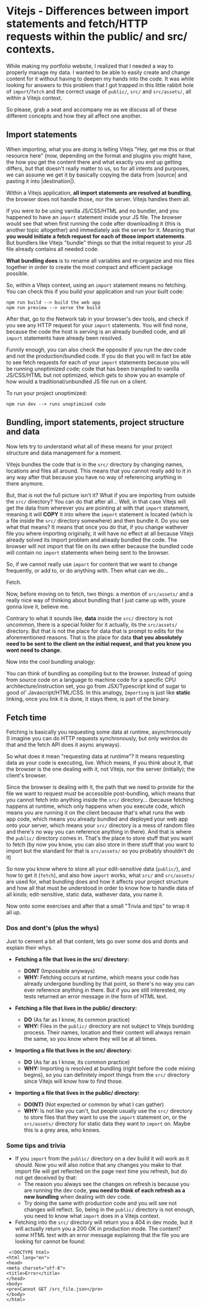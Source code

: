 # **Vitejs - Differences between import statements and fetch/HTTP requests within the public/ and src/ contexts.**

While making my portfolio website, I realized that I needed a way to properly manage my data. I wanted to be able to easily create and change content for it without having to deepen my hands into the code. It was while looking for answers to this problem that I got trapped in this little rabbit hole of `import`/`fetch` and the correct usage of `public/`, `src/` and `src/assets/`, all within a Vitejs context.

So please, grab a seat and accompany me as we discuss all of these different concepts and how they all affect one another.

## **Import statements**
When importing, what you are doing is telling Vitejs "Hey, get me this or that resource here" (now, depending on the format and plugins you might have, the how you get the content there and what exactly you end up getting differs, but that doesn't really matter to us, so for all intents and purposes, we can assume we get it by basically copying the data from |source| and pasting it into |destination|).

Within a Vitejs application, **all import statements are resolved at bundling**, the browser does not handle those, nor the server. Vitejs handles them all.

If you were to be using vanilla JS/CSS/HTML and no bundler, and you happened to have an `import` statement inside your JS file. The browser would see that when first running the code after downloading it (this is another topic altogether) and immediately ask the server for it. Meaning that **you would initiate a fetch request for each of those import statements**. But bundlers like Vitejs "bundle" things so that the initial request to your JS file already contains all needed code.

**What bundling does** is to rename all variables and re-organize and mix files together in order to create the most compact and efficient package possible.

So, within a Vitejs context, using an `import` statement means no fetching. You can check this if you build your application and run your built code:

```
npm run build --> build the web app
npm run preview --> serve the build
```

After that, go to the Network tab in your browser's dev tools, and check if you see any HTTP request for your `import` statements. You will find none, because the code the host is serving is an already bundled code, and all `import` statements have already been resolved.

Funnily enough, you can also check the opposite if you run the dev code and not the production/bundled code. If you do that you will in fact be able to see fetch requests for each of your `import` statements because you will be running unoptimized code; code that has been transpiled to vanilla JS/CSS/HTML but not optimized, which gets to show you an example of how would a traditional/unbundled JS file run on a client.

To run your project unoptimized:

```
npm run dev --> runs unoptimized code
```

## **Bundling, import statements, project structure and data**
Now lets try to understand what all of these means for your project structure and data management for a moment.

Vitejs bundles the code that is in the `src/` directory by changing names, locations and files all around. This means that you cannot really add to it in any way after that because you have no way of referencing anything in there anymore.

But, that is not the full picture isn't it? What if you are importing from outside the `src/` directory? You can do that after all... Well, in that case Vitejs will get the data from wherever you are pointing at with that `import` statement, meaning it will **COPY** it into where the `import` statement is located (which is a file inside the `src/` directory somewhere) and then bundle it. Do you see what that means? It means that once you do that, if you change wathever file you where importing originally, it will have no effect at all because Vitejs already solved its import problem and already bundled the code. The browser will not import that file on its own either because the bundled code will contain no `import` statements when being sent to the browser.

So, if we cannot really use `import` for content that we want to change frequently, or add to, or do anything with. Then what can we do...

Fetch.

Now, before moving on to fetch, two things: a mention of `src/assets/` and a really nice way of thinking about bundling that I just came up with, youre gonna love it, believe me.

Contrary to what it sounds like, **data** inside the `src/` directory is not uncommon, there is a special folder for it actually, its the `src/assets/` directory. But that is not the place for data that is prompt to edits for the aforementioned reasons. That is the place for data **that you absolutely need to be sent to the client on the initial request, and that you know you wont need to change.**

Now into the cool bundling analogy:

You can think of bundling as compiling but to the browser. Instead of going from source code on a language to machine code for a specific CPU architecture/instruction set, you go from JSX/Typescript kind of sugar to good ol' Javascript/HTML/CSS. In this analogy, `Importing` is just like **static** linking, once you link it is done, it stays there, is part of the binary.

## **Fetch time**
Fetching is basically you requesting some data at runtime, asynchronously (I imagine you can do HTTP requests synchronously, but only weirdos do that and the fetch API does it async anyways).

So what does it mean "requesting data at runtime"? It means requesting data as your code is executing, live. Which means, if you think about it, that the browser is the one dealing with it, not Vitejs, nor the server (initially); the client's browser.

Since the browser is dealing with it, the path that we need to provide for the file we want to request must be accessible post-bundling, which means that you cannot fetch into anything inside the `src/` directory... (because fetching happens at runtime, which only happens when you execute code, which means you are running it on the client because that's what runs the web app code, which means you already bundled and deployed your web app onto your server, which means your `src/` directory is a mess of random files and there's no way you can reference anything in there). And that is where the `public/` directory comes in. That's the place to store stuff that you want to fetch (by now you know, you can also store in there stuff that you want to import but the standard for that is `src/assets/` so you probably shouldn't do it)

So now you know where to store all your edit-sensitive data (`public/`), and how to get it (`fetch`), and also how `import` works, what `src/` and `src/assets/` are used for, what bundling does and how it affects your project structure and how all that must be understood in order to know how to handle data of all kinds; edit-sensitive, static data, wathever data, you name it.

Now onto some exercises and after that a small "Trivia and tips" to wrap it all up.

### **Dos and dont's (plus the whys)**
Just to cement a bit all that content, lets go over some dos and donts and explain their whys.


- **Fetching a file that lives in the src/ directory:**
    - **DONT** (Impossible anyways)
    - **WHY:** Fetching occurs at runtime, which means your code has already undergone bundling by that point, so there's no way you can ever reference anything in there. But if you are still interested, my tests returned an error message in the form of HTML text.

- **Fetching a file that lives in the public/ directory:**
    - **DO** (As far as I know, its common practice)
    - **WHY:** Files in the `public/` directory are not subject to Vitejs bunlding process. Their names, location and their content will always remain the same, so you know where they will be at all times.

- **Importing a file that lives in the src/ directory:**
    - **DO** (As far as I know, its common practice)
    - **WHY:** Importing is resolved at bundling (right before the code mixing begins), so you can definitely import things from the `src/` directory since Vitejs will know how to find those.

- **Importing a file that lives in the public/ directory:**
    - **DO(NT)** (Not expected or common by what I can gather)
    - **WHY:** Is not like you can't, but people usually use the `src/` directory to store files that they want to use the `import` statement on, or the `src/assets/` directory for static data they want to `import` on. Maybe this is a grey area, who knows.


### **Some tips and trivia**
- If you `import` from the `public/` directory on a dev build it will work as it should. Now you will also notice that any changes you make to that import file will get reflected on the page next time you refresh, but do not get deceived by that:
    - The reason you always see the changes on refresh is because you are running the dev code, **you need to think of each refresh as a new bundling** when dealing with dev code.
    - Try doing the same with production code and you will see not changes will reflect. So, being in the `public/` directory is not enough, you need to know what `import` does in a Vitejs context.
- Fetching into the `src/` directory will return you a 404 in dev mode, but it will actually return you a 200 OK in production mode. The content? some HTML text with an error message explaining that the file you are looking for cannot be found:
```
 <!DOCTYPE html>
<html lang="en">
<head>
<meta charset="utf-8">
<title>Error</title>
</head>
<body>
<pre>Cannot GET /src_file.json</pre>
</body>
</html>
```